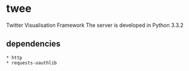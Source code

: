 twee
====

Twitter Visualisation Framework
The server is developed in Python 3.3.2

dependencies
------------
	* http
	* requests-oauthlib
